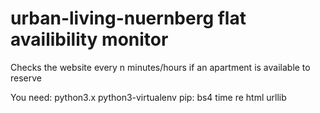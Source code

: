 # urban-living-nuernberg flat availibility monitor
Checks the website every n minutes/hours if an apartment is available to reserve

You need:
python3.x
python3-virtualenv
pip:
  bs4
  time
  re
  html
  urllib
